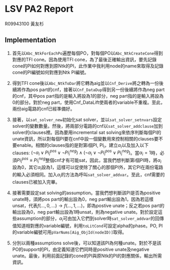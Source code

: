 # LSV PA2 Report
R09943100 黃友杉
## Implementation
1. 首先以`Abc_NtkForEachPo`遍歷每個PO，對每個PO以`Abc_NtkCreateCone`得到對應的TFI cone。因為使用TFI cone，為了最後正確輸出資訊，要先記錄cone的PI如何對應到原Ntk的PI，此作業中我利用node的name來取得及記錄cone的PI編號如何對應到Ntk PI編號。

2. 得到TFI cone後以`Abc_NtkToDar`將它轉為aig並以`Cnf_Derive`將之轉為一份後續將作為pos part的cnf，接著以`Cnf_DataDup`得到另一份後續將作為neg part的cnf，其中pos part指的是輸入將設為1的部分，neg part指的是輸入將設為0的部分。對於neg part，使用Cnf_DataLift使兩者的variable不重複。至此，兩份aig電路的cnf已經準備好。

3. 接著，以`sat_solver_new`初始化sat solver，並以`sat_solver_setnvars`設定solver的變數數量。然後，將兩部分電路的cnf以`sat_solver_addclause`加到solver的clauses裡。因為要用incremental sat solving來依序判斷每個PI的unate資訊，所以對每個PI要在cnf中設一個變數用來控制相關的clauses要不要enable。相關的clauses指的是對第i個PI, PI<sub>i</sub>，建立$α_i$以及加入以下clauses: $(¬α_i∨Pi_i^{pos}∨¬Pi_i^{neg})∧(¬α_i∨¬Pi_i^{pos}∨ Pi_i^{neg})$。當$α_i=1$時，必須$Pi_i^{pos}≡Pi_i^{neg}$整個cnf才有可能sat，因此，當我們想判斷第i個PI時，將$α_i$設為0，其它$α_i$設為1，這樣可以促使除了關心的那個PI外，其它PI在兩份電路的輸入必須相同。加入$α_i$的方法為呼叫`sat_solver_addvar`。至此，cnf需要的clauses已被加入完畢。

4. 接著需要設定sat solving的assumption。當我們想判斷該PI是否為positive unate時，須將pos part的輸出設為0，neg part輸出設為1，因為若這樣unsat，代表$f(...,0,...)→f(...,1,...)$，即為postive unate；反之若pos part的輸出設為0，neg part輸出設為1時unsat，則為negative unate。對於設定這些assumption的部分，$α_i$可由加入它們到solver時`sat_solver_addvar`的回傳值知道相對應的variable編號，利用`toLitCond`可設定alpha的phase。PO, PI的variable編號可用`pVarNums[Aig_ObjId(nodeID)]`取得。

5. 分別以兩種assumptions solve後，可以知道該PI為何種unate。對於不是該PO的support的PI，由定義知道它們同時是positive unate及negative unate。最後，利用前面記錄的cone的PI與原Ntk的PI的對應關係，輸出所需資訊。
